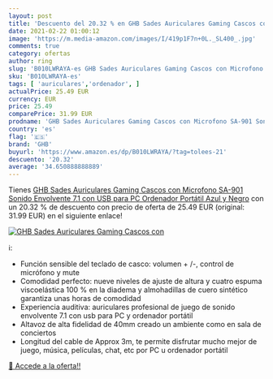 ```yaml
---
layout: post
title: 'Descuento del 20.32 % en GHB Sades Auriculares Gaming Cascos con '
date: 2021-02-22 01:00:12
image: 'https://m.media-amazon.com/images/I/419p1F7n+0L._SL400_.jpg'
comments: true
category: ofertas
author: ring
slug: 'B010LWRAYA-es GHB Sades Auriculares Gaming Cascos con Microfono SA-901...'
sku: 'B010LWRAYA-es'
tags: [ 'auriculares','ordenador', ]
actualPrice: 25.49 EUR
currency: EUR
price: 25.49
comparePrice: 31.99 EUR
prodname: 'GHB Sades Auriculares Gaming Cascos con Microfono SA-901 Sonido Envolvente 7.1 con USB para PC Ordenador Portátil Azul y Negro'
country: 'es'
flag: '🇪🇸'
brand: 'GHB'
buyurl: 'https://www.amazon.es/dp/B010LWRAYA/?tag=tolees-21'
descuento: '20.32'
average: '34.650888888889'
---
```


Tienes [GHB Sades Auriculares Gaming Cascos con Microfono SA-901 Sonido Envolvente 7.1 con USB para PC Ordenador Portátil Azul y Negro](https://www.amazon.es/dp/B010LWRAYA/?tag=tolees-21) con un 20.32 % de descuento con precio de oferta de 25.49 EUR (original: 31.99 EUR) en el siguiente enlace!

[![GHB Sades Auriculares Gaming Cascos con ](https://m.media-amazon.com/images/I/419p1F7n+0L._SL400_.jpg)](https://www.amazon.es/dp/B010LWRAYA/?tag=tolees-21)

ℹ️:

- Función sensible del teclado de casco: volumen + /-, control de micrófono y mute
- Comodidad perfecto: nueve niveles de ajuste de altura y cuatro espuma viscoelástica 100 % en la diadema y almohadillas de cuero sintético garantiza unas horas de comodidad
- Experiencia auditiva: auriculares profesional de juego de sonido envolvente 7.1 con usb para PC y ordenador portátil
- Altavoz de alta fidelidad de 40mm creado un ambiente como en sala de conciertos
- Longitud del cable de Approx 3m, te permite disfrutar mucho mejor de juego, música, películas, chat, etc por PC u ordenador portátil

[🛒 Accede a la oferta!!](https://www.amazon.es/dp/B010LWRAYA/?tag=tolees-21)

